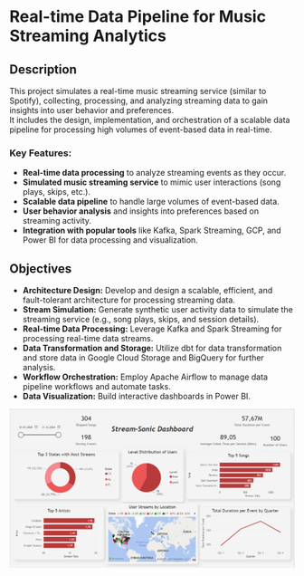 # Real-time Data Pipeline for Music Streaming Analytics

## Description

This project simulates a real-time music streaming service (similar to Spotify), collecting, processing, and analyzing streaming data to gain insights into user behavior and preferences.  
It includes the design, implementation, and orchestration of a scalable data pipeline for processing high volumes of event-based data in real-time.

### Key Features:
- **Real-time data processing** to analyze streaming events as they occur.
- **Simulated music streaming service** to mimic user interactions (song plays, skips, etc.).
- **Scalable data pipeline** to handle large volumes of event-based data.
- **User behavior analysis** and insights into preferences based on streaming activity.
- **Integration with popular tools** like Kafka, Spark Streaming, GCP, and Power BI for data processing and visualization.

## Objectives
- **Architecture Design:** Develop and design a scalable, efficient, and fault-tolerant architecture for processing streaming data.
- **Stream Simulation:** Generate synthetic user activity data to simulate the streaming service (e.g., song plays, skips, and session details).
- **Real-time Data Processing:** Leverage Kafka and Spark Streaming for processing real-time data streams.
- **Data Transformation and Storage:** Utilize dbt for data transformation and store data in Google Cloud Storage and BigQuery for further analysis.
- **Workflow Orchestration:** Employ Apache Airflow to manage data pipeline workflows and automate tasks.
- **Data Visualization:** Build interactive dashboards in Power BI.

![Alt text](images/report.PNG)